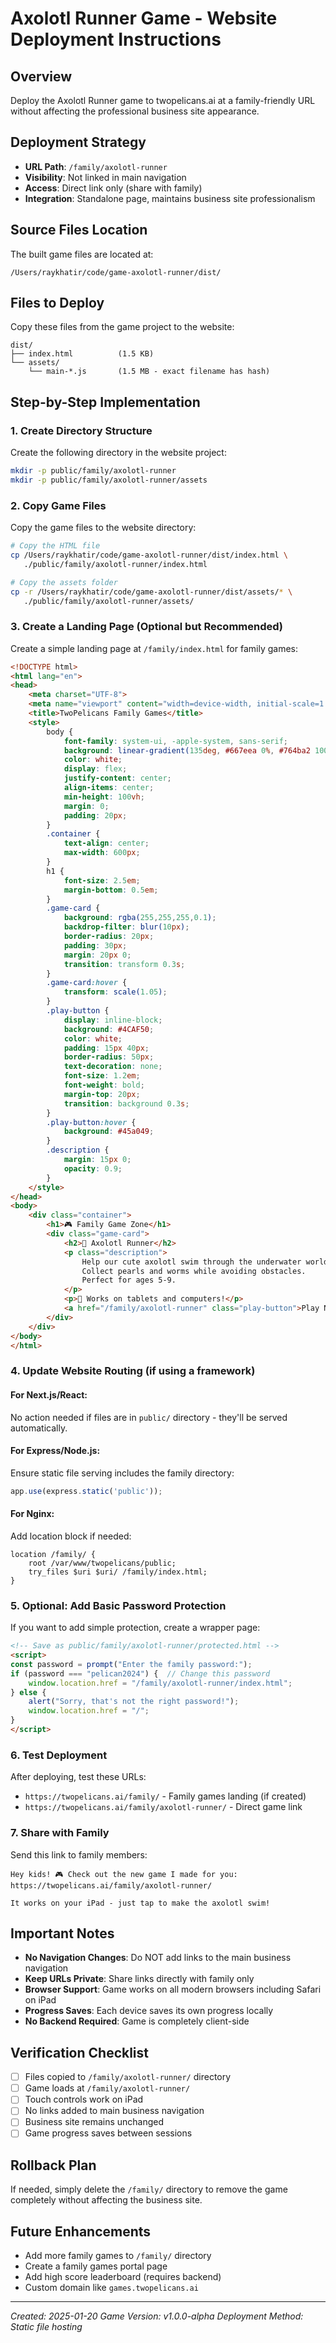 # Axolotl Runner Game - Website Deployment Instructions

## Overview
Deploy the Axolotl Runner game to twopelicans.ai at a family-friendly URL without affecting the professional business site appearance.

## Deployment Strategy
- **URL Path**: `/family/axolotl-runner`
- **Visibility**: Not linked in main navigation
- **Access**: Direct link only (share with family)
- **Integration**: Standalone page, maintains business site professionalism

## Source Files Location
The built game files are located at:
```
/Users/raykhatir/code/game-axolotl-runner/dist/
```

## Files to Deploy
Copy these files from the game project to the website:
```
dist/
├── index.html          (1.5 KB)
└── assets/
    └── main-*.js       (1.5 MB - exact filename has hash)
```

## Step-by-Step Implementation

### 1. Create Directory Structure
Create the following directory in the website project:
```bash
mkdir -p public/family/axolotl-runner
mkdir -p public/family/axolotl-runner/assets
```

### 2. Copy Game Files
Copy the game files to the website directory:
```bash
# Copy the HTML file
cp /Users/raykhatir/code/game-axolotl-runner/dist/index.html \
   ./public/family/axolotl-runner/index.html

# Copy the assets folder
cp -r /Users/raykhatir/code/game-axolotl-runner/dist/assets/* \
   ./public/family/axolotl-runner/assets/
```

### 3. Create a Landing Page (Optional but Recommended)
Create a simple landing page at `/family/index.html` for family games:
```html
<!DOCTYPE html>
<html lang="en">
<head>
    <meta charset="UTF-8">
    <meta name="viewport" content="width=device-width, initial-scale=1.0">
    <title>TwoPelicans Family Games</title>
    <style>
        body {
            font-family: system-ui, -apple-system, sans-serif;
            background: linear-gradient(135deg, #667eea 0%, #764ba2 100%);
            color: white;
            display: flex;
            justify-content: center;
            align-items: center;
            min-height: 100vh;
            margin: 0;
            padding: 20px;
        }
        .container {
            text-align: center;
            max-width: 600px;
        }
        h1 {
            font-size: 2.5em;
            margin-bottom: 0.5em;
        }
        .game-card {
            background: rgba(255,255,255,0.1);
            backdrop-filter: blur(10px);
            border-radius: 20px;
            padding: 30px;
            margin: 20px 0;
            transition: transform 0.3s;
        }
        .game-card:hover {
            transform: scale(1.05);
        }
        .play-button {
            display: inline-block;
            background: #4CAF50;
            color: white;
            padding: 15px 40px;
            border-radius: 50px;
            text-decoration: none;
            font-size: 1.2em;
            font-weight: bold;
            margin-top: 20px;
            transition: background 0.3s;
        }
        .play-button:hover {
            background: #45a049;
        }
        .description {
            margin: 15px 0;
            opacity: 0.9;
        }
    </style>
</head>
<body>
    <div class="container">
        <h1>🎮 Family Game Zone</h1>
        <div class="game-card">
            <h2>🌊 Axolotl Runner</h2>
            <p class="description">
                Help our cute axolotl swim through the underwater world!
                Collect pearls and worms while avoiding obstacles.
                Perfect for ages 5-9.
            </p>
            <p>📱 Works on tablets and computers!</p>
            <a href="/family/axolotl-runner" class="play-button">Play Now!</a>
        </div>
    </div>
</body>
</html>
```

### 4. Update Website Routing (if using a framework)

#### For Next.js/React:
No action needed if files are in `public/` directory - they'll be served automatically.

#### For Express/Node.js:
Ensure static file serving includes the family directory:
```javascript
app.use(express.static('public'));
```

#### For Nginx:
Add location block if needed:
```nginx
location /family/ {
    root /var/www/twopelicans/public;
    try_files $uri $uri/ /family/index.html;
}
```

### 5. Optional: Add Basic Password Protection
If you want to add simple protection, create a wrapper page:
```html
<!-- Save as public/family/axolotl-runner/protected.html -->
<script>
const password = prompt("Enter the family password:");
if (password === "pelican2024") {  // Change this password
    window.location.href = "/family/axolotl-runner/index.html";
} else {
    alert("Sorry, that's not the right password!");
    window.location.href = "/";
}
</script>
```

### 6. Test Deployment
After deploying, test these URLs:
- `https://twopelicans.ai/family/` - Family games landing (if created)
- `https://twopelicans.ai/family/axolotl-runner/` - Direct game link

### 7. Share with Family
Send this link to family members:
```
Hey kids! 🎮 Check out the new game I made for you:
https://twopelicans.ai/family/axolotl-runner/

It works on your iPad - just tap to make the axolotl swim!
```

## Important Notes
- **No Navigation Changes**: Do NOT add links to the main business navigation
- **Keep URLs Private**: Share links directly with family only
- **Browser Support**: Game works on all modern browsers including Safari on iPad
- **Progress Saves**: Each device saves its own progress locally
- **No Backend Required**: Game is completely client-side

## Verification Checklist
- [ ] Files copied to `/family/axolotl-runner/` directory
- [ ] Game loads at `/family/axolotl-runner/`
- [ ] Touch controls work on iPad
- [ ] No links added to main business navigation
- [ ] Business site remains unchanged
- [ ] Game progress saves between sessions

## Rollback Plan
If needed, simply delete the `/family/` directory to remove the game completely without affecting the business site.

## Future Enhancements
- Add more family games to `/family/` directory
- Create a family games portal page
- Add high score leaderboard (requires backend)
- Custom domain like `games.twopelicans.ai`

---
*Created: 2025-01-20*
*Game Version: v1.0.0-alpha*
*Deployment Method: Static file hosting*